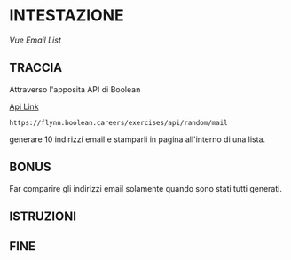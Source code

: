 # INTESTAZIONE

_Vue Email List_

## TRACCIA

Attraverso l'apposita API di Boolean

[Api Link](https://flynn.boolean.careers/exercises/api/random/mail)

```
https://flynn.boolean.careers/exercises/api/random/mail
```

generare 10 indirizzi email e stamparli in pagina all'interno di una lista.

## BONUS

Far comparire gli indirizzi email solamente quando sono stati tutti generati.

## ISTRUZIONI

## FINE
